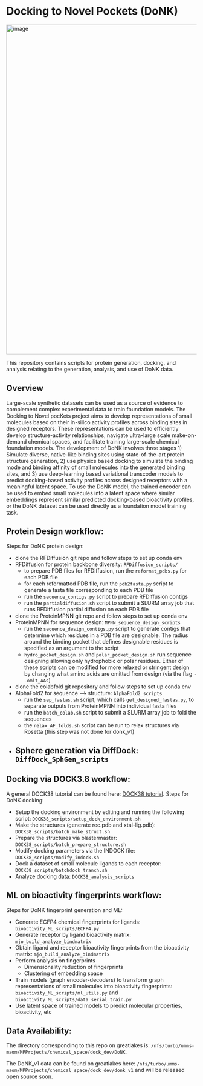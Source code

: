 # Docking to Novel Pockets (DoNK)

<img width="870" alt="image" src="https://github.com/user-attachments/assets/f89eae18-6f2f-4aef-bdd7-713373aed5bb" />


This repository contains scripts for protein generation, docking, and analysis relating to the generation, analysis, and use of DoNK data.

## Overview
Large-scale synthetic datasets can be used as a source of evidence to complement complex experimental data to train foundation models. The Docking to Novel pocKets project aims to develop representations of small molecules based on their in-silico activity profiles across binding sites in designed receptors. These representations can be used to efficiently develop structure-activity relationships, navigate ultra-large scale make-on-demand chemical spaces, and facilitate training large-scale chemical foundation models. The development of DoNK involves three stages 1) Simulate diverse, native-like binding sites using state-of-the-art protein structure generation, 2) use physics based docking to simulate the binding mode and binding affinity of small molecules into the generated binding sites, and 3) use deep-learning based variational transcoder models to predict docking-based activity profiles across designed receptors with a meaningful latent space. To use the DoNK model, the trained encoder can be used to embed small molecules into a latent space where similar embeddings represent similar predicted docking-based bioactivity profiles, or the DoNK dataset can be used directly as a foundation model training task.

## Protein Design workflow: 

Steps for DoNK protein design: 
  - clone the RFDiffusion git repo and follow steps to set up conda env 
  - RFDiffusion for protein backbone diversity: `RFDiffusion_scripts/`
    - to prepare PDB files for RFDiffusion, run the `reformat_pdbs.py` for each PDB file
    - for each reformatted PDB file, run the `pdb2fasta.py` script to generate a fasta file corresponding to each PDB file
    - run the `sequence_contigs.py` script to prepare RFDiffusion contigs
    - run the `partialdiffusion.sh` script to submit a SLURM array job that runs RFDiffusion partial diffusion on each PDB file
  - clone the ProteinMPNN git repo and follow steps to set up conda env
  - ProteinMPNN for sequence design: `MPNN_sequence_design_scripts`
    - run the `sequence_design_contigs.py` script to generate contigs that determine which residues in a PDB file are designable. The radius around the binding pocket that defines designable residues is specified as an argument to the script
    - `hydro_pocket_design.sh` and `polar_pocket_design.sh` run sequence designing allowing only hydrophobic or polar residues. Either of these scripts can be modified for more relaxed or stringent design by changing what amino acids are omitted from design (via the flag `--omit_AAs`)
  - clone the colabfold git repository and follow steps to set up conda env
  - AlphaFold2 for sequence --> structure: `AlphaFold2_scripts`
    - run the `sep_fastas.sh` script, which calls `get_designed_fastas.py`, to separate outputs from ProteinMPNN into individual fasta files
    - run the `batch_colab.sh` script to submit a SLURM array job to fold the sequences
    - the `relax_AF_folds.sh` script can be run to relax structures via Rosetta (this step was not done for donk_v1)
  - Sphere generation via DiffDock: `DiffDock_SphGen_scripts`
    - 

## Docking via DOCK3.8 workflow:

A general DOCK38 tutorial can be found here: [DOCK38 tutorial](https://docs.google.com/document/d/1ZIgTsOP2wmaPRvEQ0r4Q2FTC_R4RNvx7j5CiS3m8rXQ/edit?usp=sharing).
Steps for DoNK docking:
  - Setup the docking environment by editing and running the following script: `DOCK38_scripts/setup_dock_environment.sh`
  - Make the structures (generate rec.pdb and xtal-lig.pdb): `DOCK38_scripts/batch_make_struct.sh`
  - Prepare the structures via blastermaster: `DOCK38_scripts/batch_prepare_structure.sh`
  - Modify docking parameters via the INDOCK file: `DOCK38_scripts/modify_indock.sh`
  - Dock a dataset of small molecule ligands to each receptor: `DOCK38_scripts/batchdock_tranch.sh`
  - Analyze docking data: `DOCK38_analysis_scripts`

## ML on bioactivity fingerprints workflow:

Steps for DoNK fingerprint generation and ML:
  - Generate ECFP4 chemical fingerprints for ligands: `bioactivity_ML_scripts/ECFP4.py`
  - Generate receptor by ligand bioactivity matrix: `mjo_build_analyze_bindmatrix`
  - Obtain ligand and receptor bioactivity fingerprints from the bioactivity matrix: `mjo_build_analyze_bindmatrix`
  - Perform analysis on fingerprints
    - Dimensionality reduction of fingerprints
    - Clustering of embedding space
  - Train models (graph encoder-decoders) to transform graph representations of small molecules into bioactivity fingerprints: `bioactivity_ML_scripts/ml_utils.py` and `bioactivity_ML_scripts/data_serial_train.py`
  - Use latent space of trained models to predict molecular properties, bioactivity, etc

## Data Availability:
The directory corresponding to this repo on greatlakes is: `/nfs/turbo/umms-maom/MPProjects/chemical_space/dock_dev/DoNK`.

The DoNK_v1 data can be found on greatlakes here: `/nfs/turbo/umms-maom/MPProjects/chemical_space/dock_dev/donk_v1` and will be released open source soon.


